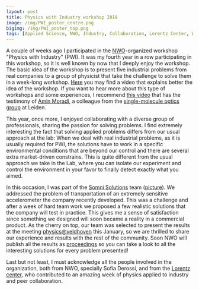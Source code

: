 ```yaml
---
layout: post
title: Physics with Industry workshop 2019
image: /img/PWI_poster_centre.png
bigimg: /img/PWI_poster_top.png
tags: [Applied Science, NWO, Industry, Collaboration, Lorentz Center, Workshop]
---
```


A couple of weeks ago I participated in the [NWO](https://www.nwo.nl/)-organized workshop "Physics with Industry" (PWI). It was my fourth year in a row participating in this workshop, so it is 
well known by now that I deeply enjoy the workshop. The basic idea of the workshop is to present five industrial problems from real companies to a group of physicist that 
take the challenge to solve them in a week-long workshop. [Here](https://www.nwo.nl/en/news-and-events/events/physics+with+industry) you may find a video that explains better the idea of the workshop. If you want to hear more about this type of workshops and some experiences, I recommend [this video](https://www.youtube.com/watch?v=tS7sqqZh6-o) that has the testimony of [Amin Moradi](https://www.single-molecule.nl/people/amin-moradi/), a colleague from the [single-molecule optics group](http://single-molecule.nl) at Leiden. 

This year, once more, I enjoyed collaborating with a diverse group of professionals, sharing the passion for solving problems. I find extremely interesting the fact that solving applied problems differs from our usual approach at the lab: When we deal with real industrial problems, as it is usually required for PWI, the solutions have to work in a specific environmental conditions that are beyond our control and there are several extra market-driven constrains. This is quite different from the usual approach we take in the Lab, where you can isolate our experiment and control the environment in your favor to finally detect exactly what you aimed.

In this occasion, I was part of the [Somni Solutions](https://somnisolutions.com) team ([picture](https://twitter.com/NWO_Science/status/1199357154517561349)). We addressed the problem of transportation of an extremely sensitive accelerometer the company recently developed. This was a challenge and after a week of hard team work we proposed a few realistic solutions that the company will test in practice. This gives me a sense of satisfaction since something we designed will soon became a reality in a commercial product. As the cherry on top, our team was selected to present the results at the meeting [physics@veldhoven](https://www.nwo.nl/en/news-and-events/events/physicsveldhoven) this January, so we are thrilled to share our experience and results with the rest of the community. Soon NWO will publish all the results as [proceedings](https://www.nwo.nl/en/news-and-events/events/physics+with+industry) so you can take a look to all the interesting solutions for every problem presented!

Last but not least, I must acknowledge all the people involved in the organization, both from NWO, specially Sofia Derossi, and from the [Lorentz center](https://www.lorentzcenter.nl/), who contributed to an amazing week of physics applied to industry and peer collaboration. 


 

 